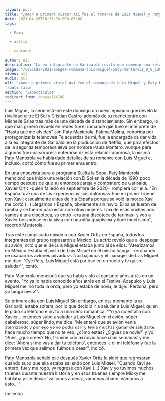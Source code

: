 ```yaml
---
layout: post
title: "¿Amor a primera vista? Así fue el romance de Luis Miguel y Paty Manterola"
date: 2021-04-26T18:31:00.000-06:00
tags:
  
  - Fama
  
  - actriz
  
  - cantante
  
author: nil
description: "La ex integrante de Garibaldi reveló que comenzó una relación amorosa con Luis Miguel tras una de sus rupturas con Xavier Ortiz. "
image: "/uploads/2021/images-romance-luis-miguel-paty-manterola_0_0_1200_747.jpg"
video: nil
audio: nil
alt: "¿Amor a primera vista? Así fue el romance de Luis Miguel y Paty Manterola"
front: false
section: "Espectáculos"
redirect_from: /news/184108
---
```



Luis Miguel, la serie estrenó este domingo un nuevo episodio que develó la rivalidad entre El Sol y Cristian Castro, además de su reencuentro con Michelle Salas tras más de una década de distanciamiento. Sin embargo, lo que más generó revuelo en redes fue el romance que tuvo el intérprete de "Hasta que me olvides" con Paty Manterola.  Fátima Molina, conocida por protagonizar la telenovela Te acuerdas de mí, fue la encargada de dar vida a la ex integrante de Garibaldi en la producción de Netflix, que para efectos de la segunda temporada lleva por nombre Paula Montero. Aunque para algunos fue una sorpresa enterarse de esta relación amorosa, la misma Paty Manterola ya había dado detalles de su romance con Luis Miguel e, incluso, contó cómo fue su primer encuentro. 

En una entrevista para el programa Suelta la Sopa, Paty Manterola mencionó que inició una relación con El Sol en la década de 1990, poco tiempo después de que su entonces pareja y compañero de Garibaldi, Xavier Ortiz -quien falleció en septiembre de 2020-, rompiera con ella. "En España tuve una de las experiencias más dolorosas. Fue mi primer truene con Xavi; casualmente antes de ir a España porque se voló la mosca Xavi me cortó (...) Llegamos a España, obviamente sin novio. Ellos se fueron de rumba y se fueron para estar con otras mujeres. Una de esas noches nos vamos a una discoteca, yo entró -era una discoteca de tarimas- y veo a Xavier besándose en la pista con una niña guapísima y lloré muchísimo", recordó Manterola. 

Tras este complicado episodio con Xavier Ortiz en España, todos los integrantes del grupo regresaron a México. La actriz reveló que al despegar su avión, notó que el de Luis Miguel estaba junto al de ellos. "Aterrizamos en México. Estaba el avión de Luis Miguel en el mismo hangar -es cuando se usaban los aviones privados-. Nos bajamos y el manager de Luis Miguel me dice: 'Oye Paty, Luis Miguel está por irse en un vuelo y te quiere saludar'", contó.  

Paty Manterola mencionó que ya había visto al cantante años atrás en un evento. "Yo ya lo había conocido años atrás en el Festival Acapulco y Luis Miguel me tiró toda la onda, pero yo estaba de novia, le dije: 'Perdona, pero yo tengo novio'".  

Su primera cita con Luis Miguel Sin embargo, en ese momento la ex Garibaldi estaba soltera, por lo que decidió ir a saludar a Luis Miguel, quien le pidió su teléfono e invitó a una cena romántica.  "Yo ya no estaba con Xavier... entonces subo a saludar a Luis Miguel en el avión, súper caballeroso, súper lindo, me dice: 'Me enteré que su avión venía aterrizando y por eso yo no podía salir y tenía muchas ganar de saludarte, hace mucho tiempo que no te veo, ¿cómo estás? ¿Sigues de novia?' y yo: 'Pues, ¿qué crees? No, terminé con mi novio hace unas semanas' y me dice: 'Ahora si me vas a dar tu teléfono', entonces le di mi teléfono y fue la primera vez que salimos, fuimos a cenar", indicó. 

Paty Manterola señaló que después Xavier Ortiz le pidió que regresaran cuando supo que ella estaba saliendo con Luis Miguel. "Cuando Xavi se enteró, fue y me rogó, yo regresé con Xavi (...) Xavi y yo tuvimos muchos truenes durante nuestra historia y en esos truenes siempre Micky me hablaba y me decía: 'vámonos a cenar, vámonos al cine, vámonos a esto...'".  

(milenio)